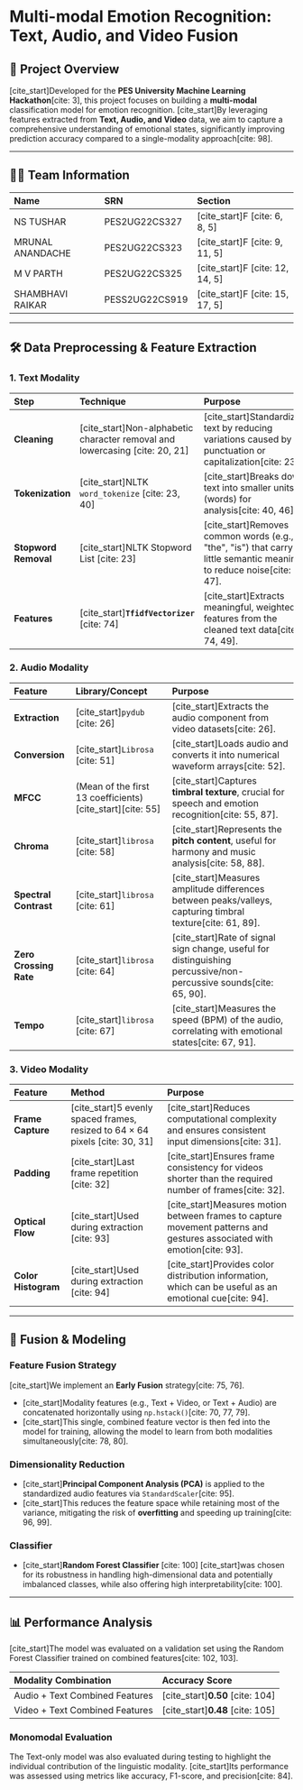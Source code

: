 # Multi-modal Emotion Recognition: Text, Audio, and Video Fusion

## 🎯 Project Overview
[cite_start]Developed for the **PES University Machine Learning Hackathon**[cite: 3], this project focuses on building a **multi-modal** classification model for emotion recognition. [cite_start]By leveraging features extracted from **Text, Audio, and Video** data, we aim to capture a comprehensive understanding of emotional states, significantly improving prediction accuracy compared to a single-modality approach[cite: 98].

---

## 👨‍💻 Team Information

| Name | SRN | Section |
| :--- | :--- | :--- |
| NS TUSHAR | PES2UG22CS327 | [cite_start]F [cite: 6, 8, 5] |
| MRUNAL ANANDACHE | PES2UG22CS323 | [cite_start]F [cite: 9, 11, 5] |
| M V PARTH | PES2UG22CS325 | [cite_start]F [cite: 12, 14, 5] |
| SHAMBHAVI RAIKAR | PESS2UG22CS919 | [cite_start]F [cite: 15, 17, 5] |

---

## 🛠️ Data Preprocessing & Feature Extraction

### 1. Text Modality

| Step | Technique | Purpose |
| :--- | :--- | :--- |
| **Cleaning** | [cite_start]Non-alphabetic character removal and lowercasing [cite: 20, 21] | [cite_start]Standardizes text by reducing variations caused by punctuation or capitalization[cite: 23]. |
| **Tokenization** | [cite_start]NLTK `word_tokenize` [cite: 23, 40] | [cite_start]Breaks down text into smaller units (words) for analysis[cite: 40, 46]. |
| **Stopword Removal** | [cite_start]NLTK Stopword List [cite: 23] | [cite_start]Removes common words (e.g., "the", "is") that carry little semantic meaning to reduce noise[cite: 47]. |
| **Features** | [cite_start]**`TfidfVectorizer`** [cite: 74] | [cite_start]Extracts meaningful, weighted features from the cleaned text data[cite: 74, 49]. |

### 2. Audio Modality

| Feature | Library/Concept | Purpose |
| :--- | :--- | :--- |
| **Extraction** | [cite_start]`pydub` [cite: 26] | [cite_start]Extracts the audio component from video datasets[cite: 26]. |
| **Conversion** | [cite_start]`Librosa` [cite: 51] | [cite_start]Loads audio and converts it into numerical waveform arrays[cite: 52]. |
| **MFCC** | (Mean of the first 13 coefficients) [cite_start][cite: 55] | [cite_start]Captures **timbral texture**, crucial for speech and emotion recognition[cite: 55, 87]. |
| **Chroma** | [cite_start]`librosa` [cite: 58] | [cite_start]Represents the **pitch content**, useful for harmony and music analysis[cite: 58, 88]. |
| **Spectral Contrast** | [cite_start]`librosa` [cite: 61] | [cite_start]Measures amplitude differences between peaks/valleys, capturing timbral texture[cite: 61, 89]. |
| **Zero Crossing Rate** | [cite_start]`librosa` [cite: 64] | [cite_start]Rate of signal sign change, useful for distinguishing percussive/non-percussive sounds[cite: 65, 90]. |
| **Tempo** | [cite_start]`librosa` [cite: 67] | [cite_start]Measures the speed (BPM) of the audio, correlating with emotional states[cite: 67, 91]. |

### 3. Video Modality

| Feature | Method | Purpose |
| :--- | :--- | :--- |
| **Frame Capture** | [cite_start]5 evenly spaced frames, resized to $64 \times 64$ pixels [cite: 30, 31] | [cite_start]Reduces computational complexity and ensures consistent input dimensions[cite: 31]. |
| **Padding** | [cite_start]Last frame repetition [cite: 32] | [cite_start]Ensures frame consistency for videos shorter than the required number of frames[cite: 32]. |
| **Optical Flow** | [cite_start]Used during extraction [cite: 93] | [cite_start]Measures motion between frames to capture movement patterns and gestures associated with emotion[cite: 93]. |
| **Color Histogram** | [cite_start]Used during extraction [cite: 94] | [cite_start]Provides color distribution information, which can be useful as an emotional cue[cite: 94]. |

---

## 🔄 Fusion & Modeling

### Feature Fusion Strategy
[cite_start]We implement an **Early Fusion** strategy[cite: 75, 76].
* [cite_start]Modality features (e.g., Text + Video, or Text + Audio) are concatenated horizontally using `np.hstack()`[cite: 70, 77, 79].
* [cite_start]This single, combined feature vector is then fed into the model for training, allowing the model to learn from both modalities simultaneously[cite: 78, 80].

### Dimensionality Reduction
* [cite_start]**Principal Component Analysis (PCA)** is applied to the standardized audio features via `StandardScaler`[cite: 95].
* [cite_start]This reduces the feature space while retaining most of the variance, mitigating the risk of **overfitting** and speeding up training[cite: 96, 99].

### Classifier
* [cite_start]**Random Forest Classifier** [cite: 100] [cite_start]was chosen for its robustness in handling high-dimensional data and potentially imbalanced classes, while also offering high interpretability[cite: 100].

---

## 📊 Performance Analysis

[cite_start]The model was evaluated on a validation set using the Random Forest Classifier trained on combined features[cite: 102, 103].

| Modality Combination | Accuracy Score |
| :--- | :--- |
| Audio + Text Combined Features | [cite_start]**0.50** [cite: 104] |
| Video + Text Combined Features | [cite_start]**0.48** [cite: 105] |

### Monomodal Evaluation
The Text-only model was also evaluated during testing to highlight the individual contribution of the linguistic modality. [cite_start]Its performance was assessed using metrics like accuracy, F1-score, and precision[cite: 84].
